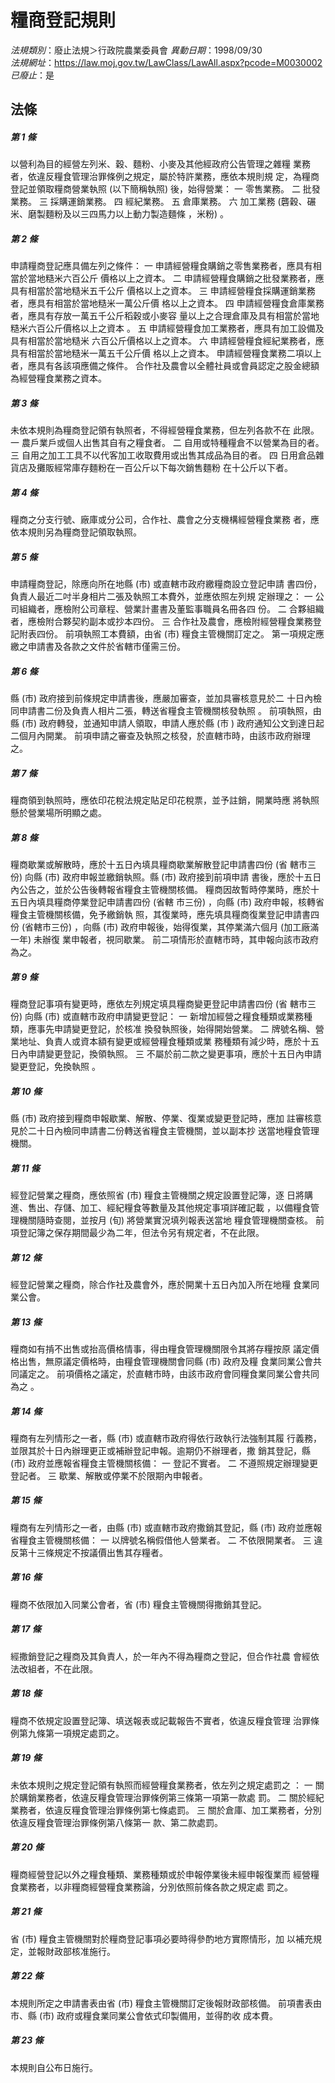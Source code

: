 # 糧商登記規則

*法規類別*：廢止法規＞行政院農業委員會
*異動日期*：1998/09/30  
*法規網址*：https://law.moj.gov.tw/LawClass/LawAll.aspx?pcode=M0030002
*已廢止*：是


## 法條
##### 第 1 條
以營利為目的經營左列米、穀、麵粉、小麥及其他經政府公告管理之雜糧
業務者，依違反糧食管理治罪條例之規定，屬於特許業務，應依本規則規
定，為糧商登記並領取糧商營業執照 (以下簡稱執照) 後，始得營業：
  一  零售業務。
  二  批發業務。
  三  採購運銷業務。
  四  經紀業務。
  五  倉庫業務。
  六  加工業務 (礱穀、碾米、磨製麵粉及以三四馬力以上動力製造麵條
      ，米粉) 。

##### 第 2 條
申請糧商登記應具備左列之條件：
  一  申請經營糧食購銷之零售業務者，應具有相當於當地糙米六百公斤
      價格以上之資本。
  二  申請經營糧食購銷之批發業務者，應具有相當於當地糙米五千公斤
      價格以上之資本。
  三  申請經營糧食採購運銷業務者，應具有相當於當地糙米一萬公斤價
      格以上之資本。
  四  申請經營糧食倉庫業務者，應具有存放一萬五千公斤稻穀或小麥容
      量以上之合理倉庫及具有相當於當地糙米六百公斤價格以上之資本
      。
  五  申請經營糧食加工業務者，應具有加工設備及具有相當於當地糙米
      六百公斤價格以上之資本。
  六  申請經營糧食經紀業務者，應具有相當於當地糙米一萬五千公斤價
      格以上之資本。
申請經營糧食業務二項以上者，應具有各該項應備之條件。
合作社及農會以全體社員或會員認定之股金總額為經營糧食業務之資本。

##### 第 3 條
未依本規則為糧商登記領有執照者，不得經營糧食業務，但左列各款不在
此限。
  一  農戶業戶或個人出售其自有之糧食者。
  二  自用或特種糧倉不以營業為目的者。
  三  自用之加工工具不以代客加工收取費用或出售其成品為目的者。
  四  日用倉品雜貨店及攤販經常庫存麵粉在一百公斤以下每次銷售麵粉
      在十公斤以下者。

##### 第 4 條
糧商之分支行號、廠庫或分公司，合作社、農會之分支機構經營糧食業務
者，應依本規則另為糧商登記領取執照。

##### 第 5 條
申請糧商登記，除應向所在地縣 (市) 或直轄市政府繳糧商設立登記申請
書四份，負責人最近二吋半身相片二張及執照工本費外，並應依照左列規
定辦理之：
  一  公司組織者，應檢附公司章程、營業計畫書及董監事職員名冊各四
      份。
  二  合夥組織者，應檢附合夥契約副本或抄本四份。
  三  合作社及農會，應檢附經營糧食業務登記附表四份。
前項執照工本費額，由省 (市) 糧食主管機關訂定之。
第一項規定應繳之申請書及各款之文件於省轄市僅需三份。

##### 第 6 條
縣 (市) 政府接到前條規定申請書後，應嚴加審查，並加具審核意見於二
十日內檢同申請書二份及負責人相片二張，轉送省糧食主管機關核發執照
。
前項執照，由縣 (市) 政府轉發，並通知申請人領取，申請人應於縣 (市
) 政府通知公文到達日起二個月內開業。
前項申請之審查及執照之核發，於直轄市時，由該市政府辦理之。

##### 第 7 條
糧商領到執照時，應依印花稅法規定貼足印花稅票，並予註銷，開業時應
將執照懸於營業場所明顯之處。

##### 第 8 條
糧商歇業或解散時，應於十五日內填具糧商歇業解散登記申請書四份 (省
轄市三份) 向縣 (市) 政府申報並繳銷執照。縣 (市) 政府接到前項申請
書後，應於十五日內公告之，並於公告後轉報省糧食主管機關核備。
糧商因故暫時停業時，應於十五日內填具糧商停業登記申請書四份 (省轄
市三份) ，向縣 (市) 政府申報，核轉省糧食主管機關核備，免予繳銷執
照，其復業時，應先填具糧商復業登記申請書四份 (省轄市三份) ，向縣
 (市) 政府申報後，始得復業，其停業滿六個月 (加工廠滿一年) 未辦復
業申報者，視同歇業。
前二項情形於直轄市時，其申報向該市政府為之。

##### 第 9 條
糧商登記事項有變更時，應依左列規定填具糧商變更登記申請書四份 (省
轄市三份) 向縣 (市) 或直轄市政府申請變更登記：
  一  新增加經營之糧食種類或業務種類，應事先申請變更登記，於核准
      換發執照後，始得開始營業。
  二  牌號名稱、營業地址、負責人或資本額有變更或經營糧食種類或業
      務種類有減少時，應於十五日內申請變更登記，換領執照。
  三  不屬於前二款之變更事項，應於十五日內申請變更登記，免換執照
      。

##### 第 10 條
縣 (市) 政府接到糧商申報歇業、解散、停業、復業或變更登記時，應加
註審核意見於二十日內檢同申請書二份轉送省糧食主管機關，並以副本抄
送當地糧食管理機關。

##### 第 11 條
經登記營業之糧商，應依照省 (市) 糧食主管機關之規定設置登記簿，逐
日將購進、售出、存儲、加工、經紀糧食等數量及其他規定事項詳確記載
，以備糧食管理機關隨時查閱，並按月 (旬) 將營業實況填列報表送當地
糧食管理機關查核。
前項登記簿之保存期間最少為二年，但法令另有規定者，不在此限。

##### 第 12 條
經登記營業之糧商，除合作社及農會外，應於開業十五日內加入所在地糧
食業同業公會。

##### 第 13 條
糧商如有掯不出售或抬高價格情事，得由糧食管理機關限令其將存糧按原
議定價格出售，無原議定價格時，由糧食管理機關會同縣 (市) 政府及糧
食業同業公會共同議定之。
前項價格之議定，於直轄市時，由該市政府會同糧食業同業公會共同為之
。

##### 第 14 條
糧商有左列情形之一者，縣 (市) 或直轄市政府得依行政執行法強制其履
行義務，並限其於十日內辦理更正或補辦登記申報。逾期仍不辦理者，撒
銷其登記，縣 (市) 政府並應報省糧食主管機關核備：
  一  登記不實者。
  二  不遵照規定辦理變更登記者。
  三  歇業、解散或停業不於限期內申報者。

##### 第 15 條
糧商有左列情形之一者，由縣 (市) 或直轄市政府撒銷其登記，縣 (市)
政府並應報省糧食主管機關核備：
  一  以牌號名稱假借他人營業者。
  二  不依限開業者。
  三  違反第十三條規定不按議價出售其存糧者。

##### 第 16 條
糧商不依限加入同業公會者，省 (市) 糧食主管機關得撒銷其登記。

##### 第 17 條
經撒銷登記之糧商及其負責人，於一年內不得為糧商之登記，但合作社農
會經依法改組者，不在此限。

##### 第 18 條
糧商不依規定設置登記簿、填送報表或記載報告不實者，依違反糧食管理
治罪條例第九條第一項規定處罰之。

##### 第 19 條
未依本規則之規定登記領有執照而經營糧食業務者，依左列之規定處罰之
：
  一  關於購銷業務者，依違反糧食管理治罪條例第三條第一項第一款處
      罰。
  二  關於經紀業務者，依違反糧食管理治罪條例第七條處罰。
  三  關於倉庫、加工業務者，分別依違反糧食管理治罪條例第八條第一
      款、第二款處罰。

##### 第 20 條
糧商經營登記以外之糧食種類、業務種類或於申報停業後未經申報復業而
經營糧食業務者，以非糧商經營糧食業務論，分別依照前條各款之規定處
罰之。

##### 第 21 條
省 (市) 糧食主管機關對於糧商登記事項必要時得參酌地方實際情形，加
以補充規定，並報財政部核准施行。

##### 第 22 條
本規則所定之申請書表由省 (市) 糧食主管機關訂定後報財政部核備。
前項書表由市、縣 (市) 政府或糧食業同業公會依式印製備用，並得酌收
成本費。

##### 第 23 條
本規則自公布日施行。


